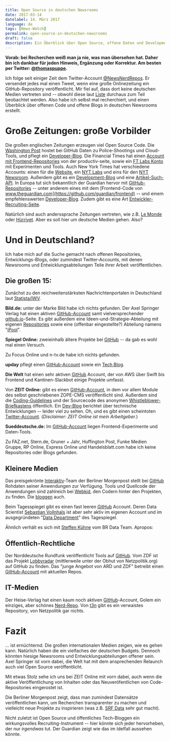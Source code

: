 ```yaml
---
title: Open Source in deutschen Newsrooms
date: 2017-03-14
datelabel: 14. März 2017
language: de
tags: [News-Watch]
permalink: open-source-in-deutschen-newsrooms
draft: false
description: Ein Überblick über Open Source, offene Daten und Development-Blogs aus deutschen Nachrichtenportalen.
---
```


**Vorab: bei Recherchen weiß man ja nie, was man übersehen hat. Daher bin ich dankbar für jeden Hinweis, Ergänzung oder Korrektur. Am besten per Twitter: [@thomaspuppe](https://twitter.com/thomaspuppe).**

Ich folge seit einiger Zeit dem Twitter-Account [@NewsNerdRepos](https://twitter.com/newsnerdrepos). Er versendet jedes mal einen Tweet, wenn eine große Onlinezeitung ein GitHub-Repository veröffentlicht. Mir fiel auf, dass dort keine deutschen Medien vertreten sind -- obwohl diese laut [Liste](https://ifttt.com/p/newsnerdrepos/shared) durchaus zum Teil beobachtet werden. Also habe ich selbst mal recherchiert, und einen Überblick über offenen Code und offene Blogs in deutschen Newsrooms erstellt.

# Große Zeitungen: große Vorbilder

Die großen englischen Zeitungen erzeugen viel Open Source Code. Die [Washington Post](https://github.com/washingtonpost) hostet bei GitHub Daten zu Police-Shootings und Cloud-Tools, und pflegt ein [Developer-Blog](https://developer.washingtonpost.com/pb/blog/). Die Financial Times hat einen [Account mit Frontend-Repositories](https://github.com/Financial-Times) von der productiv-seite, sowie ein [FT Labs Konto](https://github.com/ftlabs) mit Experimenten und Tools. Auch New York Times hat verschiedene Accounts: einen für die [Website](https://github.com/NYTimes), ein [NYT Labs](https://github.com/nytlabs) und eins für den [NYT Newsroom](https://github.com/newsdev). Außerdem gibt es ein [Development-Blog](https://open.blogs.nytimes.com/) und eine [Artikel-Such-API](https://developers.nytimes.com/). In Europa tut sich bekanntlich der Guardian hervor mit [GitHub-Repositories](https://github.com/guardian) -- unter anderem eines mit dem [Frontend-Code von www.theguardian.com](https://github.com/guardian/frontend) -- und einem empfehlenswerten [Developer-Blog](https://www.theguardian.com/info/developer-blog). Zudem gibt es eine Art [Entwickler-Recruiting-Seite](https://developers.theguardian.com/).

Natürlich sind auch anderssprache Zeitungen vertreten, wie z.B. [Le Monde](https://github.com/lemonde) oder [Hürriyet](https://github.com/hurriyet). Aber es soll hier um deutsche Medien gehen. Also?


# Und in Deutschland?

Ich habe mich auf die Suche gemacht nach offenen Repositories, Entwicklungs-Blogs, oder zumindest Twitter-Accounts, mit denen Newsrooms und Entwicklungsabteilungen Teile ihrer Arbeit veröffentlichen.


## Die großen 15:

Zunächst zu den reichweitenstärksten Nachrichtenportalen in Deutschland laut [Statista/IWV](https://de.statista.com/statistik/daten/studie/154154/umfrage/anzahl-der-visits-von-nachrichtenportalen/).

**Bild.de:** unter der Marke Bild habe ich nichts gefunden. Der Axel Springer Verlag hat einen aktiven [GitHub-Account](https://github.com/axelspringer) samt vielversprechender [github.io](https://axelspringer.github.io/)-Seite. Es gibt außerdem eine Ideen-und-Strategie-Abteilung mit eigenen [Repositories](https://github.com/as-ideas) sowie eine (offenbar eingestellte?) Abteilung namens "[iPool](https://github.com/ipool)".

**Spiegel Online:** zweieinhalb ältere Projekte bei [GitHub](https://github.com/spiegelonline) -- da gab es wohl mal einen Versuch.

Zu Focus Online und n-tv.de habe ich nichts gefunden.

**upday** pflegt einen [GitHub-Account](https://github.com/upday) sowie ein [Tech Blog](http://upday.github.io/).

**Die Welt** hat einen sehr aktiven [GitHub](https://github.com/WeltN24) Account, der von AWS über Swift bis Frontend und Kantinen-Slackbot einige Projekte umfasst.

Von **ZEIT Online:** gibt es einen [GitHub-Account](https://github.com/ZeitOnline), in dem vor allem Module des selbst geschriebenen ZOPE-CMS veröffentlicht sind. Außerdem sind die [Coding-Guidelines](https://github.com/ZeitOnline/coding-guidelines) und der Sourcecode des anonymen [Whistleblower-Briefkastens](https://github.com/ZeitOnline/briefkasten) öffentlich. Ein [Dev-Blog](http://blog.zeit.de/dev/) berichtet über technische Entwicklungen -- leider viel zu selten. Oh, und es gibt einen scheintoten [Twitter-Account](https://twitter.com/zeitonline_dev). (_Disclaimer: ZEIT Online ist mein Arbeitgeber._)

**Sueddeutsche.de:** Im [GitHub-Account](https://github.com/sueddeutsche) liegen Frontend-Experimente und Daten-Tools.

Zu FAZ.net, Stern.de, Gruner + Jahr, Huffington Post, Funke Medien Gruppe, RP Online, Express Online und Handelsblatt.com habe ich keine Repositories oder Blogs gefunden.


## Kleinere Medien

Das preisgekrönte [Interaktiv](http://www.morgenpost.de/interaktiv/)-Team der Berliner Morgenpost stellt bei [GitHub](https://github.com/berlinermorgenpost) Rohdaten seiner Anwendungen zur Verfügung. Tools und Quellcode der Anwendungen sind zahlreich bei [Webkid](https://github.com/wbkd), den Codern hinter den Projekten, zu finden. Die [bloggen](https://blog.webkid.io/) auch.

Beim Tagesspiegel gibt es einen fast leeren [GitHub](https://github.com/tagesspiegel) Account. Deren Data Scientist [Sebastian Vollnhals](https://github.com/yetzt) ist aber sehr aktiv im eigenen Account und im ausgegründeten "[Data Department](https://github.com/dsstio)" des Tagespiegel.

Ähnlich verhält es sich mit [Steffen Kühne](https://github.com/stekhn) vom BR Data Team. Apropos:


## Öffentlich-Rechtliche

Der Norddeutsche Rundfunk veröffentlicht Tools auf [GitHub](https://github.com/NorddeutscherRundfunk). Vom ZDF ist das Projekt [Lobbyradar](https://github.com/lobbyradar) (mittlerweile unter der Obhut von Netzpolitik.org) auf GitHub zu finden. Das "junge Angebot von ARD und ZDF" betreibt einen [GitHub-Account](https://github.com/JungesAngebot) mit aktuellen Repos.

## IT-Medien

Der Heise-Verlag hat einen kaum noch aktiven [GitHub](https://github.com/heise)-Account, Golem ein einziges, aber schönes [Nerd-Repo](https://github.com/GolemMediaGmbH/OfficeTemperature). Von [t3n](https://github.com/t3n) gibt es ein verwaistes Repository, von Netzpolitik gar nichts.

# Fazit

... ist ernüchternd. Die großen internationalen Medien zeigen, wie es gehen kann. Natürlich haben die ein vielfaches der deutschen Budgets. Dennoch könnten hiesige Newsrooms und Entwicklungsabteilungen offener sein. Axel Springer ist vorn dabei, die Welt hat mit dem ansprechenden Relaunch auch viel Open Source veröffentlicht.

Mit etwas Stolz sehe ich uns bei ZEIT Online mit vorn dabei, auch wenn die aktive Veröffentlichung von Inhalten oder das Neuveröfentlichen von Code-Repositories eingerostet ist.

Die Berliner Morgenpost zeigt, dass man zumindest Datensätze veröffentlichen kann, um Recherchen transparenter zu machen und vielleicht neue Projekte zu inspirieren (was z.B. [SRF Data](http://srfdata.github.io/) sehr gut macht).

Nicht zuletzt ist Open Source und öffentliches Tech-Bloggen ein wirkungsvolles Recruiting-Instrument -- hier könnte sich jeder hervorheben, der nur _irgendwas_ tut. Der Guardian zeigt wie das im Idelfall aussehen könnte.
